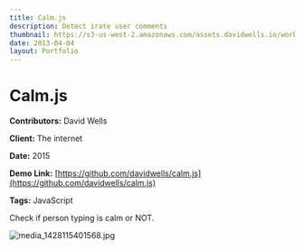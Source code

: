 ```yaml
---
title: Calm.js
description: Detect irate user comments
thumbnail: https://s3-us-west-2.amazonaws.com/assets.davidwells.io/work/calmjs-logo.png
date: 2013-04-04
layout: Portfolio
---
```


# Calm.js

**Contributors:** David Wells

**Client:** The internet

**Date:** 2015

**Demo Link:** [https://github.com/davidwells/calm.js](https://github.com/davidwells/calm.js)

**Tags:** JavaScript

Check if person typing is calm or NOT.

![](https://s3-us-west-2.amazonaws.com/assets.davidwells.io/work/calmjs-media_1428115401568.jpg "media_1428115401568.jpg")
